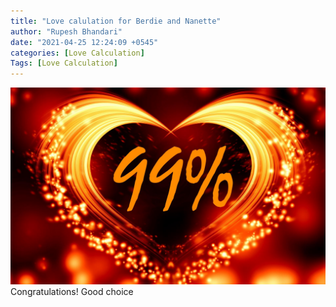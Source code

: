 ```yaml
---
title: "Love calulation for Berdie and Nanette"
author: "Rupesh Bhandari"
date: "2021-04-25 12:24:09 +0545"
categories: [Love Calculation]
Tags: [Love Calculation]
---
```


![Match Picture](/assets/img/lovecal/Berdie-Nanette.jpg)
Congratulations! Good choice
    